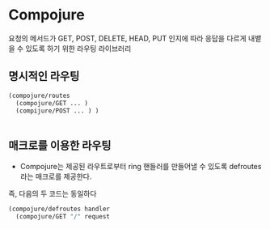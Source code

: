# Compojure

요청의 메서드가 GET, POST, DELETE, HEAD, PUT 인지에 따라 응답을 다르게 내뱉을 수 있도록 하기 위한 라우팅 라이브러리

## 명시적인 라우팅

```clojure
(compojure/routes
  (compojure/GET ... )
  (compijure/POST ... ) )
  
```

## 매크로를 이용한 라우팅
* Compojure는 제공된 라우트로부터 ring 핸들러를 만들어낼 수 있도록 defroutes 라는 매크로를 제공한다.

즉, 다음의 두 코드는 동일하다
```clojure
(compojure/defroutes handler
  (compojure/GET "/" request
```